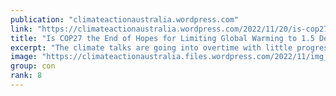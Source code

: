 ```yaml
---
publication: "climateactionaustralia.wordpress.com"
link: "https://climateactionaustralia.wordpress.com/2022/11/20/is-cop27-the-end-of-hopes-for-limiting-global-warming-to-1-5-degrees-celsius-auspol-climatecrisis-ecologicalcrisis-economiccrisis-tellthetruth-insiders/"
title: "Is COP27 the End of Hopes for Limiting Global Warming to 1.5 Degrees Celsius? #auspol #ClimateCrisis #EcologicalCrisis #EconomicCrisis #TellTheTruth #insiders"
excerpt: "The climate talks are going into overtime with little progress toward the emissions cuts required to meet the goals of the Paris Agreement. BY Bob Berwyn November 18, 2022 18 November 2022, Egypt, …"
image: "https://climateactionaustralia.files.wordpress.com/2022/11/img_2003.jpg"
group: con
rank: 8
---
```

